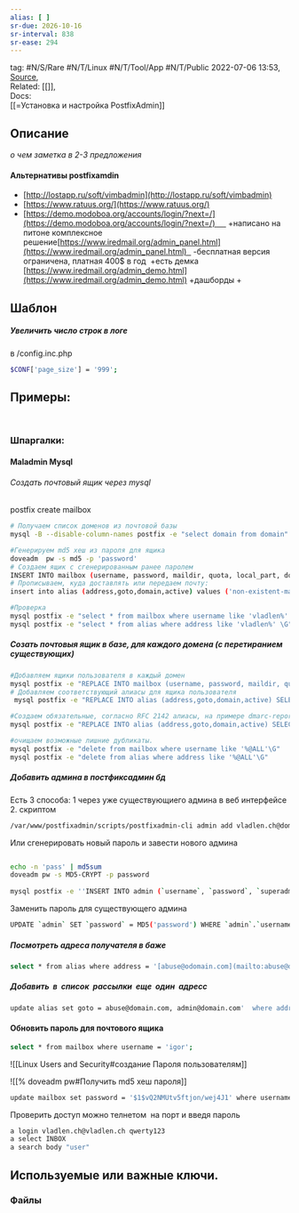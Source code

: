 ```yaml
---
alias: [ ]
sr-due: 2026-10-16
sr-interval: 838
sr-ease: 294
---
```

tag: #N/S/Rare  #N/T/Linux #N/T/Tool/App  #N/T/Public 
2022-07-06 13:53, [Source](),  
Related: [[]],  
Docs:  
[[=Установка и настройка PostfixAdmin]]

## Описание
_о чем заметка в 2-3 предложения_  

#### Альтернативы postfixamdin 

-   [http://lostapp.ru/soft/vimbadmin](http://lostapp.ru/soft/vimbadmin)
-   [https://www.ratuus.org/](https://www.ratuus.org/)
-   [https://demo.modoboa.org/accounts/login/?next=/](https://demo.modoboa.org/accounts/login/?next=/)      +написано на питоне комплексное решение[https://www.iredmail.org/admin_panel.html](https://www.iredmail.org/admin_panel.html)   -бесплатная версия ограничена, платная 400$ в год  +есть демка [https://www.iredmail.org/admin_demo.html](https://www.iredmail.org/admin_demo.html) +дашборды +

## Шаблон 
##### Увеличить число строк в логе
в /config.inc.php
```bash
$CONF['page_size'] = '999';
```
## Примеры: 
######  
```bash

```
### Шпаргалки:

#### Maladmin Mysql
######  Создать почтовый ящик через mysql 
postfix create mailbox
```bash
# Получаем список доменов из почтовой базы
mysql -B --disable-column-names postfix -e "select domain from domain" | grep -v ALL

#Генерируем md5 хеш из пароля для ящика
doveadm  pw -s md5 -p 'password'
# Создаем ящик c сгенерированным ранее паролем
INSERT INTO mailbox (username, password, maildir, quota, local_part, domain, active) VALUES ('non-existent-mailboxes@domain.com', 'MD5-HASH-HERE', 'domain.comm/non-existent-mailboxes/', '0', 'non-existent-mailboxes', 'domain.com', '1');
# Прописываем, куда доставлять или передаем почту:
insert into alias (address,goto,domain,active) values ('non-existent-mailboxes@domain.com', 'non-existent-mailboxes@domain.com, aother-forward-mailbox@domain.com', 'domain.com', '1');

#Проверка
mysql postfix -e "select * from mailbox where username like 'vladlen%' \G"
mysql postfix -e "select * from alias where address like 'vladlen%' \G"
```
##### Созать почтовыя ящик в базе, для каждого домена (с перетиранием существующих)
```bash
#Добавляем ящики пользователя в каждый домен
mysql postfix -e "REPLACE INTO mailbox (username, password, maildir, quota, local_part, domain, active) SELECT CONCAT ('vladlen.ch@',domain), '\$1\$c9809462\$GAV.TRCqxOAs4nSXesJJm1', concat(domain,'/vladlen.ch/'), 0, 'vladlen.ch', domain, 1 FROM domain;"
# Добавляем соответствующий алиасы для ящика пользователя
 mysql postfix -e "REPLACE INTO alias (address,goto,domain,active) SELECT CONCAT('vladlen.ch@',domain), CONCAT('vladlen.ch@',domain, ', vladlen.ch@main-domain.com'), domain, 1 FROM domain;"

#Создаем обязательные, согласно RFC 2142 алиасы, на примере dmarc-reports
mysql postfix -e "REPLACE INTO alias (address,goto,domain,active) SELECT CONCAT('dmarc-reports@',domain), CONCAT('root@',domain), domain, 1 FROM domain;"

#очищаем возможные лишние дубликаты.
mysql postfix -e "delete from mailbox where username like '%@ALL'\G" 
mysql postfix -e "delete from alias where address like '%@ALL'\G"

```

#####  Добавить админа в постфиксадмин бд
Есть 3 способа: 
1 через уже существующиего админа в веб интерфейсе
2. скриптом
```bash
/var/www/postfixadmin/scripts/postfixadmin-cli admin add vladlen.ch@domain.com --superadmin 1 --active 1 --password Pass --password2 Pass
```
Или сгенерировать новый пароль и завести нового админа
```bash

echo -n 'pass' | md5sum
doveadm pw -s MD5-CRYPT -p password
 
mysql postfix -e ''INSERT INTO admin (`username`, `password`, `superadmin`, `active`) VALUES ('root@domain.com', 'MD5_hash_pass_here', '1', '1');"
```
Заменить пароль для существующего  админа
```bash
UPDATE `admin` SET `password` = MD5('password') WHERE `admin`.`username` = 'root@localhost'; 
```

##### Посмотреть адреса получателя в баже
```bash
select * from alias where address = '[abuse@odomain.com](mailto:abuse@domain.com)';
```

##### Добавить  в  список  рассылки  еще  один  адресс  
```bash
update alias set goto = abuse@domain.com, admin@domain.com'  where address = 'abuse@domain.com';
```

#### Обновить пароль для почтового ящика
```bash
select * from mailbox where username = 'igor';
```

![[Linux Users and Security#создание Пароля пользователям]]

![[% doveadm pw#Получить md5 хеш пароля]]
```bash
update mailbox set password = '$1$vQ2NMUtv5ftjon/wej4J1' where username = 'user@domain.com';
```

Проверить доступ можно телнетом  на порт и введя пароль
```bash
a login vladlen.ch@vladlen.ch qwerty123
a select INBOX
a search body "user"
```



## Используемые или важные ключи.
### Файлы  
